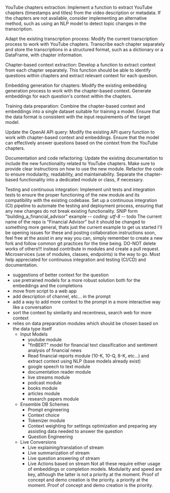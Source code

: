 
YouTube chapters extraction:
Implement a function to extract YouTube chapters (timestamps and titles) from the video description or metadata.
If the chapters are not available, consider implementing an alternative method, such as using an NLP model to detect topic changes in the transcription.

Adapt the existing transcription process:
Modify the current transcription process to work with YouTube chapters. Transcribe each chapter separately and store the transcriptions in a structured format, such as a dictionary or a DataFrame, with chapter information.

Chapter-based context extraction:
Develop a function to extract context from each chapter separately. This function should be able to identify questions within chapters and extract relevant context for each question.

Embedding generation for chapters:
Modify the existing embedding generation process to work with the chapter-based context. Generate embeddings for each question's context within the chapters.

Training data preparation:
Combine the chapter-based context and embeddings into a single dataset suitable for training a model. Ensure that the data format is consistent with the input requirements of the target model.

Update the OpenAI API query:
Modify the existing API query function to work with chapter-based context and embeddings. Ensure that the model can effectively answer questions based on the context from the YouTube chapters.

Documentation and code refactoring:
Update the existing documentation to include the new functionality related to YouTube chapters. Make sure to provide clear instructions on how to use the new module.
Refactor the code to ensure modularity, readability, and maintainability. Separate the chapter-based functionality into a dedicated module or class, if necessary.

Testing and continuous integration:
Implement unit tests and integration tests to ensure the proper functioning of the new module and its compatibility with the existing codebase.
Set up a continuous integration (CI) pipeline to automate the testing and deployment process, ensuring that any new changes do not break existing functionality.
SNIP form "building_a_financial_advisor" example 
-*- coding: utf-8 -*-
todo
  The current name of the repo is "Financial Advisor" but it should be changed to something more general, thats just the 
      current example to get us started
  I'll be opening issues for these and posting collaboration instructions soon, feel free at the assist in any way you
      can, simply remember to create a new fork and follow common git practices for the time being. DO-NOT delete works
      of others!!! instead contribute in modules and create a pull request.
      Microservices (use of modules, classes, endpoints) is the way to go.
      Most help appreciated for continuous integration and testing (CI/CD) and documentation.
 - suggestions of better context for the question
 - use pretrained models for a more robust solution both for the embeddings and the completions
 - move from script to a web app
 - add description of channel, etc... in the prompt
 - add a way to add more context to the prompt in a more interactive way like a conversation
 - sort the context by similarity and recentness, search web for more context
 - relies on data preparation modules which should be chosen based on the data type itself
    - Input Models
      - youtube module
      - "finBERT" model for financial text classification and sentiment analysis of financial news
      - Read financial reports module (10-K, 10-Q, 8-K, etc...) and extract context using NLP 
                                                                              (base models already exist)
      - google speech to text module
      - documentation reader module
      - live streams module
      - podcast module
      - books module
      - articles module
      - research papers module
    - Ensemble DB Schemes
      - Prompt engineering
      - Context choice
      - Tokenizer module
      - Context weighting for settings optimization and preparing any assisting data needed to answer the question
      - Question Engineering
    - Live Conversions
      - Live explaining/translation of stream
      - Live summarization of stream
      - Live question answering of stream
      - Live Actions based on stream
  Not all these require either usage of embeddings or completion models. Modularity and speed are key,
      although the latter is not a priority at the moment. Proof of concept and demo creation is the priority.
      a priority at the moment. Proof of concept and demo creation is the priority.